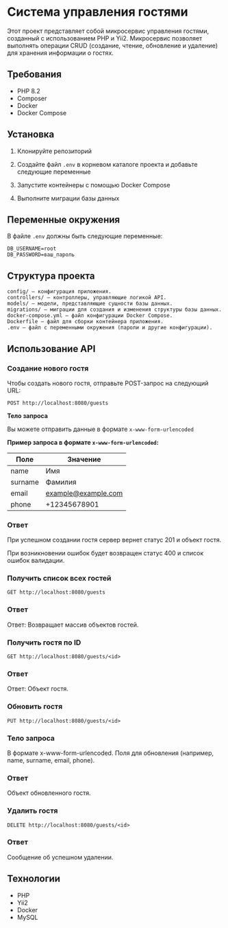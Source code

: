 # Система управления гостями

Этот проект представляет собой микросервис управления гостями, созданный с использованием PHP и Yii2. Микросервис позволяет выполнять операции CRUD (создание, чтение, обновление и удаление) для хранения информации о гостях.

## Требования

- PHP 8.2
- Composer
- Docker
- Docker Compose

## Установка

1. Клонируйте репозиторий

2. Создайте файл `.env` в корневом каталоге проекта и добавьте следующие переменные

3. Запустите контейнеры с помощью Docker Compose

4. Выполните миграции базы данных

## Переменные окружения

В файле `.env` должны быть следующие переменные:

```plaintext
DB_USERNAME=root
DB_PASSWORD=ваш_пароль
```

## Структура проекта

    config/ — конфигурация приложения.
    controllers/ — контроллеры, управляющие логикой API.
    models/ — модели, представляющие сущности базы данных.
    migrations/ — миграции для создания и изменения структуры базы данных.
    docker-compose.yml — файл конфигурации Docker Compose.
    Dockerfile — файл для сборки контейнера приложения.
    .env — файл с переменными окружения (пароли и другие конфигурации).

## Использование API

### Создание нового гостя

Чтобы создать нового гостя, отправьте POST-запрос на следующий URL:

```
POST http://localhost:8080/guests
```

**Тело запроса**

Вы можете отправить данные в формате `x-www-form-urlencoded`

**Пример запроса в формате `x-www-form-urlencoded`:**

| Поле    | Значение                   |
|---------|---------------------------|
| name    | Имя                       |
| surname | Фамилия                   |
| email   | example@example.com       |
| phone   | +12345678901             |

### Ответ

При успешном создании гостя сервер вернет статус 201 и объект гостя.

При возникновении ошибок будет возвращен статус 400 и список ошибок валидации.

### Получить список всех гостей

```
GET http://localhost:8080/guests
```

### Ответ

Ответ: Возвращает массив объектов гостей.

### Получить гостя по ID

```
GET http://localhost:8080/guests/<id>
```

### Ответ

Ответ: Объект гостя.

### Обновить гостя

```
PUT http://localhost:8080/guests/<id>
```

### Тело запроса

В формате x-www-form-urlencoded. Поля для обновления (например, name, surname, email, phone).

### Ответ

Объект обновленного гостя.

### Удалить гостя

```
DELETE http://localhost:8080/guests/<id>
```

### Ответ

Cообщение об успешном удалении.

## Технологии

- PHP
- Yii2
- Docker
- MySQL
